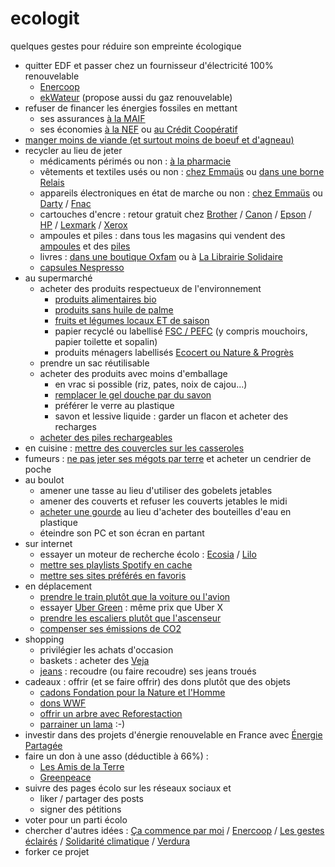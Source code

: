 # ecologit

quelques gestes pour réduire son empreinte écologique

* quitter EDF et passer chez un fournisseur d'électricité 100% renouvelable
  *  [Enercoop](https://www.enercoop.fr/)
  *  [ekWateur](https://ekwateur.fr/) (propose aussi du gaz renouvelable)  
* refuser de financer les énergies fossiles en mettant
  * ses assurances [à la MAIF](https://www.enercoop.fr/content/quand-lenergie-militante-rencontre-lassureur-militant)
  * ses économies [à la NEF](https://www.lanef.com/particuliers/epargner-solidaire/) ou [au Crédit Coopératif](https://www.credit-cooperatif.coop/Particuliers/Epargner-et-placer/)
*  [manger moins de viande (et surtout moins de boeuf et d'agneau)](https://www.lemonde.fr/les-decodeurs/article/2015/10/29/la-viande-a-aussi-un-impact-majeur-sur-la-planete_4799570_4355770.html)
* recycler au lieu de jeter
  *  médicaments périmés ou non : [à la pharmacie](https://www.cyclamed.org/pourquoi/quoi-rapporter)
  *  vêtements et textiles usés ou non : [chez Emmaüs](http://emmaus-france.org/ou-donner-ou-acheter/) ou [dans une borne Relais](https://www.lerelais.org/oudonner.php)
  *  appareils électroniques en état de marche ou non : [chez Emmaüs](http://emmaus-france.org/ou-donner-ou-acheter/) ou [Darty](https://www.darty.com/services/solutions/savoir_faire/le-recyclage-de-votre-ancien-appareil/recyclez-vos-appareils-avec-darty) / [Fnac](https://www.fnac.com/recyclage)
  *  cartouches d'encre : retour gratuit chez [Brother](https://www.brother.fr/brother-earth/recyclage-de-cartouches) / [Canon](https://www.canon.fr/recycling/) / [Epson](http://content.epson-europe.com/environment/ink_cartridges_and_the_environment/be/index.htm) / [HP](https://h30248.www3.hp.com/recycle/ereturns/return_type-hpe.asp?__cc=fr&__la=fr) / [Lexmark](https://www.lexmark.com/fr_ca/products/supplies-and-accessories/collection-and-recycling-program/lccp.html) / [Xerox](https://www.xerox.fr/about-xerox/recycling/frfr.html)
  *  ampoules et piles : dans tous les magasins qui vendent des [ampoules](https://www.recylum.com/particuliers/) et des [piles](https://www.jerecyclemespiles.com/)
  *  livres : [dans une boutique Oxfam](http://www.oxfamfrance.org/magasins/nos-adresses) ou à [La Librairie Solidaire](http://www.lamaisonducanal.fr/la-librairie-solidaire/)
  *  [capsules Nespresso](https://www.nespresso.com/entreprise/points-de-recyclage.html)
* au supermarché
  * acheter des produits respectueux de l'environnement
    * [produits alimentaires bio](http://www.fao.org/organicag/oa-faq/oa-faq6/fr/)
    * [produits sans huile de palme](https://www.fne.asso.fr/actualites/huile-de-palme-un-rapport-contre-la-d%C3%A9forestation)
    * [fruits et légumes locaux ET de saison](https://e-rse.net/consommer-local-ecologie-environnement-21870/#gs.Meb14EQ)
    * papier recyclé ou labellisé [FSC / PEFC](http://www.natura-sciences.com/environnement/fsc-pefc-durable689.html) (y compris mouchoirs, papier toilette et sopalin)
    * produits ménagers labellisés [Ecocert ou Nature & Progrès](https://www.femmeactuelle.fr/deco/maison-pratique/produits-menagers-ecolos-labels-fier-32231)
  * prendre un sac réutilisable
  * acheter des produits avec moins d'emballage
    * en vrac si possible (riz, pates, noix de cajou...)
    * [remplacer le gel douche par du savon](https://www.wearethedrops.com/blog/2018/01/23/savon/)
    * préférer le verre au plastique
    * savon et lessive liquide : garder un flacon et acheter des recharges
  * [acheter des piles rechargeables](https://www.zdnet.fr/blogs/greenit/piles-rechargeables-32-fois-moins-nocives-pour-l-environnement-39711422.htm)
* en cuisine : [mettre des couvercles sur les casseroles](https://www.lenergietoutcompris.fr/eco-gestes/je-mets-un-couvercle-sur-la-casserole-quand-je-cuisine)
*  fumeurs : [ne pas jeter ses mégots par terre](https://amisdewarneton.org/2017/11/03/la-traversee-dramatique-du-megot-du-trottoir-a-la-mer/) et acheter un cendrier de poche
* au boulot
  * amener une tasse au lieu d'utiliser des gobelets jetables
  * amener des couverts et refuser les couverts jetables le midi
  * [acheter une gourde](https://boutique.wwf.fr/maison/540-gourde-bleue.html) au lieu d'acheter des bouteilles d'eau en plastique
  * éteindre son PC et son écran en partant
* sur internet
  * essayer un moteur de recherche écolo : [Ecosia](https://www.ecosia.org/) / [Lilo](https://www.lilo.org/fr/)
  * [mettre ses playlists Spotify en cache](https://mic.com/articles/104716/the-one-thing-everyone-is-missing-about-streaming-music#.1uzwNPntT)  
  * [mettre ses sites préférés en favoris](https://start.lesechos.fr/actu-entreprises/societe/les-gestes-a-adopter-pour-etre-ecolo-sur-le-web-9365.php)
* en déplacement
  * [prendre le train plutôt que la voiture ou l'avion](https://www.consoglobe.com/les-14-modes-de-transport-les-moins-polluants-cg)
  * essayer [Uber Green](https://www.uber.com/fr/ride/ubergreen/) : même prix que Uber X
  * [prendre les escaliers plutôt que l'ascenseur](https://www.consoglobe.com/ascenseur-escalier-prefere-environnement-3577-cg)
  * [compenser ses émissions de CO2](https://www.consoglobe.com/compensation-carbone-bonne-idee-cg)
* shopping
  * privilégier les achats d'occasion
  * baskets : acheter des [Veja](https://project.veja-store.com/fr/intro/)
  * [jeans](https://www.francetvinfo.fr/monde/environnement/consommation-le-jeans-est-un-des-produits-les-plus-polluants-au-monde_1264025.html) : recoudre (ou faire recoudre) ses jeans troués
* cadeaux : offrir (et se faire offrir) des dons plutôt que des objets
  * [cadons Fondation pour la Nature et l'Homme](http://boutique-solidaire.com/fnh/69-cadons)
  * [dons WWF](https://boutique.wwf.fr/17-agir-autrement)
  * [offrir un arbre avec Reforestaction](https://www.reforestaction.com/)
  * [parrainer un lama](https://ahuana.com/fr/l-association/nous-soutenir/) :-)
* investir dans des projets d'énergie renouvelable en France avec [Énergie Partagée](https://energie-partagee.org/)  
* faire un don à une asso (déductible à 66%) :
  * [Les Amis de la Terre](http://www.amisdelaterre.org/Je-fais-un-don-aux-Amis-de-la.html)
  * [Greenpeace](https://faire-un-don.greenpeace.fr/)
* suivre des pages écolo sur les réseaux sociaux et
  * liker / partager des posts
  * signer des pétitions
* voter pour un parti écolo
* chercher d'autres idées : [Ça commence par moi](https://www.cacommenceparmoi.org/) / [Enercoop](https://transition.enercoop.fr/EbooK) / [Les gestes éclairés](https://www.lesgesteseclaires.com/) / [Solidarité climatique](https://actions.solidariteclimatique.org/actions/toutes) / [Verdura](http://www.vedura.fr/guide/eco-geste/)
* forker ce projet
